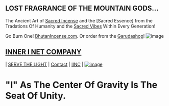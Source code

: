 ## LOST FRAGRANCE OF THE MOUNTAIN GODS...

The Ancient Art of [Sacred Incense](http://home.sacredincense/) and the [Sacred Essence] from the Tradations Of Humanity and the [Sacred Vibes](http://home.sacredvibes/) Within Every Generation!

Go Burn One! [BhutanIncense.com](https://www.bhutanincense.com/lost-fragrance-of-the-mountain-gods-incense-sticks/). Or order from the [Garudashop](https://garudashop.com/collections/bhutanese-incense/products/the-lost-fragrance-of-the-mountain-gods-natural-bhutanese-incense-sticks)!
![image](https://user-images.githubusercontent.com/37987346/96677782-4b783000-133e-11eb-842e-d34871c3ea9e.png)


## [INNER I NET COMPANY](http://shapereality.innerinetcompany.hns.to/)
| [SERVE THE LIGHT](http://workinthedark.servethelight.hns.to/) | [Contact](mailto:innerinetcompany@gmail.com) | [IINC](http://dlink.innerinetcompany.hns.to/) |
 [![image](https://user-images.githubusercontent.com/37987346/103435699-6be72500-4be0-11eb-8264-7dcb24c14987.png)](http://shapereality.innerinetcompany.hns.to/)


# "I" As The Center Of Gravity Is The Seat Of Unity. 
 
